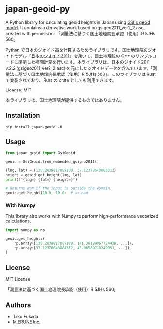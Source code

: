 # japan-geoid-py

A Python library for calculating geoid heights in Japan using [GSI's geoid model](https://fgd.gsi.go.jp/download/geoid.php). It contains a derivative work based on gsigeo2011_ver2_2.asc, created with permission: 「測量法に基づく国土地理院長承認（使用）R 5JHs 560」 

Python で日本のジオイド高を計算するためライブラリです。国土地理院のジオイドモデル「[日本のジオイド2011](https://fgd.gsi.go.jp/download/geoid.php)」を用いて、国土地理院の C++ のサンプルコードに準拠した補間計算を行います。本ライブラリは、日本のジオイド2011 v.2.2 (gsigeo2011_ver2_2.asc) を元にしたジオイドデータを含んでいます。「測量法に基づく国土地理院長承認（使用）R 5JHs 560」。このライブラリは Rust で実装されており、Rust の crate としても利用できます。

License: MIT

本ライブラリは、国土地理院が提供するものではありません。

## Installation

```
pip install japan-geoid -U
```

## Usage

```python
from japan_geoid import GsiGeoid

geoid = GsiGeoid.from_embedded_gsigeo2011()

(lng, lat) = (138.2839817085188, 37.12378643088312)
height = geoid.get_height(lng, lat)
print(f"{lng=} {lat=} {height=}")

# Returns NaN if the input is outside the domain.
geoid.get_height(10.0, 10.0)  # => nan
```

### With Numpy

This library also works with Numpy to perform high-performance vectorized calculations.

```python
import numpy as np

geoid.get_heights(
    np.array([138.2839817085188, 141.36199967724426, ...]),
    np.array([37.12378643088312, 43.06539278249951, ...]),
)
```

## License

MIT License

「測量法に基づく国土地理院長承認（使用）R 5JHs 560」

## Authors

- Taku Fukada
- [MIERUNE Inc.](https://www.mierune.co.jp/)
